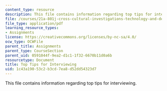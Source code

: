 ```yaml
---
content_type: resource
description: This file contains information regarding top tips for interviewing.
file: /courses/21a-801j-cross-cultural-investigations-technology-and-development-fall-2012/1c43a19053c2b3cd7ea8d52dd54323d7_MIT21A_801JF12_TopTipInt.pdf
file_type: application/pdf
learning_resource_types:
- Assignments
license: https://creativecommons.org/licenses/by-nc-sa/4.0/
ocw_type: OCWFile
parent_title: Assignments
parent_type: CourseSection
parent_uid: 0591044f-9ea2-d1c1-1f32-6670b11d0a6b
resourcetype: Document
title: Top Tips for Interviewing
uid: 1c43a190-53c2-b3cd-7ea8-d52dd54323d7
---
```

This file contains information regarding top tips for interviewing.